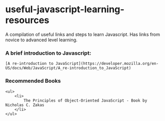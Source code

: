 # useful-javascript-learning-resources
A compilation of useful links and steps to learn Javascript. Has links from novice to advanced level learning.

### A brief introduction to Javascript:
    [A re-introduction to JavaScript](https://developer.mozilla.org/en-US/docs/Web/JavaScript/A_re-introduction_to_JavaScript)

### Recommended Books
    <ul>
        <li>
            The Principles of Object-Oriented JavaScript - Book by Nicholas C. Zakas
        </li>
    </ul>
